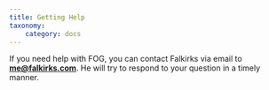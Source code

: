 ```yaml
---
title: Getting Help
taxonomy:
    category: docs
---
```


If you need help with FOG, you can contact Falkirks via email to **me@falkirks.com**. He will try to respond to your question in a timely manner.
